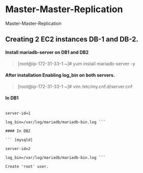 # Master-Master-Replication
Master-Master-Replication

## Creating 2 EC2 instances DB-1 and DB-2.

#### Install mariadb-server on DB1 and DB2

> [root@ip-172-31-33-1 ~]# yum install mariadb-server -y

#### After installation Enabling log_bin on both servers.

> [root@ip-172-31-33-1 ~]# vim /etc/my.cnf.d/server.cnf

#### In DB1

``` [mysqld]

server-id=1

log_bin=/var/log/mariadb/mariadb-bin.log ```

#### In DB2

``` [mysqld]

server-id=2

log_bin=/var/log/mariadb/mariadb-bin.log ```

Create 'root' user.
